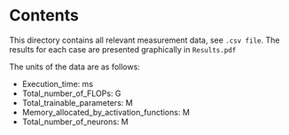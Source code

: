 # Contents

This directory contains all relevant measurement data, see `.csv file`. The results for each case are presented graphically in `Results.pdf`


The units of the data are as follows:

- Execution_time: ms
- Total_number_of_FLOPs: G
- Total_trainable_parameters: M
- Memory_allocated_by_activation_functions: M
- Total_number_of_neurons: M
